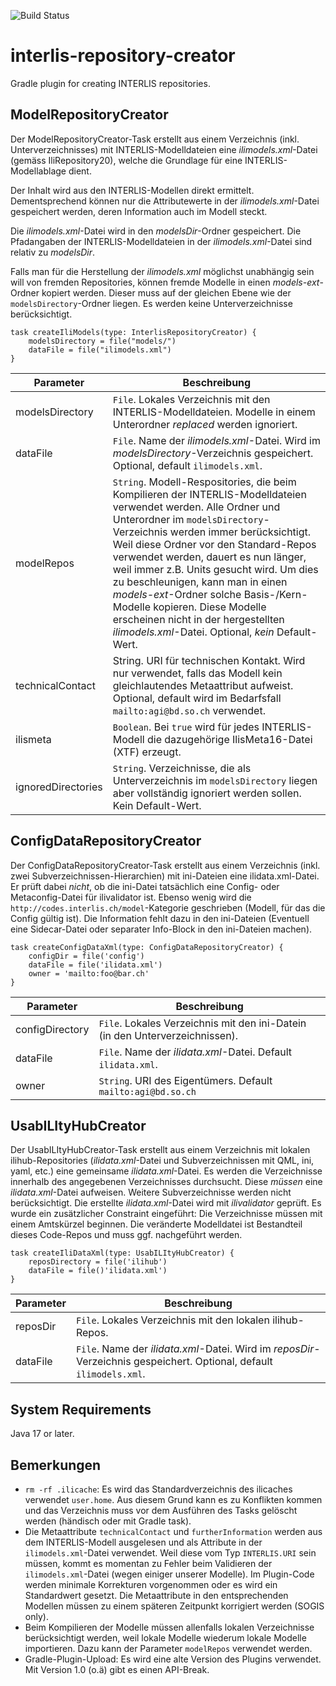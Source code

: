 ![Build Status](https://github.com/sogis/interlis-repository-creator/actions/workflows/main.yml/badge.svg)

# interlis-repository-creator
Gradle plugin for creating INTERLIS repositories.

## ModelRepositoryCreator
Der ModelRepositoryCreator-Task erstellt aus einem Verzeichnis (inkl. Unterverzeichnisses) mit INTERLIS-Modelldateien eine _ilimodels.xml_-Datei (gemäss IliRepository20), welche die Grundlage für eine INTERLIS-Modellablage dient.

Der Inhalt wird aus den INTERLIS-Modellen direkt ermittelt. Dementsprechend können nur die Attributewerte in der _ilimodels.xml_-Datei gespeichert werden, deren Information auch im Modell steckt. 

Die _ilimodels.xml_-Datei wird in den _modelsDir_-Ordner gespeichert. Die Pfadangaben der INTERLIS-Modelldateien in der _ilimodels.xml_-Datei sind relativ zu _modelsDir_.

Falls man für die Herstellung der _ilimodels.xml_ möglichst unabhängig sein will von fremden Repositories, können fremde Modelle in einen _models-ext_-Ordner kopiert werden. Dieser muss auf der gleichen Ebene wie der `modelsDirectory`-Ordner liegen. Es werden keine Unterverzeichnisse berücksichtigt.

```
task createIliModels(type: InterlisRepositoryCreator) {
    modelsDirectory = file("models/")
    dataFile = file("ilimodels.xml")
}
```

Parameter | Beschreibung
----------|-------------------
modelsDirectory | `File`. Lokales Verzeichnis mit den INTERLIS-Modelldateien. Modelle in einem Unterordner _replaced_ werden ignoriert.
dataFile  | `File`. Name der _ilimodels.xml_-Datei. Wird im _modelsDirectory_-Verzeichnis gespeichert. Optional, default `ilimodels.xml`.
modelRepos  | `String`. Modell-Respositories, die beim Kompilieren der INTERLIS-Modelldateien verwendet werden. Alle Ordner und Unterordner im `modelsDirectory`-Verzeichnis werden immer berücksichtigt. Weil diese Ordner vor den Standard-Repos verwendet werden, dauert es nun länger, weil immer z.B. Units gesucht wird. Um dies zu beschleunigen, kann man in einen _models-ext_-Ordner solche Basis-/Kern-Modelle kopieren. Diese Modelle erscheinen nicht in der hergestellten _ilimodels.xml_-Datei. Optional, _kein_ Default-Wert.
technicalContact | String. URI für technischen Kontakt. Wird nur verwendet, falls das Modell kein gleichlautendes Metaattribut aufweist. Optional, default wird im Bedarfsfall `mailto:agi@bd.so.ch` verwendet.
ilismeta | `Boolean`. Bei `true` wird für jedes INTERLIS-Modell die dazugehörige IlisMeta16-Datei (XTF) erzeugt.
ignoredDirectories | `String`. Verzeichnisse, die als Unterverzeichnis im `modelsDirectory` liegen aber vollständig ignoriert werden sollen. Kein Default-Wert.

## ConfigDataRepositoryCreator
Der ConfigDataRepositoryCreator-Task erstellt aus einem Verzeichnis (inkl. zwei Subverzeichnissen-Hierarchien) mit ini-Dateien eine ilidata.xml-Datei. Er prüft dabei _nicht_, ob die ini-Datei tatsächlich eine Config- oder Metaconfig-Datei für ilivalidator ist. Ebenso wenig wird die `http://codes.interlis.ch/model`-Kategorie geschrieben (Modell, für das die Config gültig ist). Die Information fehlt dazu in den ini-Dateien (Eventuell eine Sidecar-Datei oder separater Info-Block in den ini-Dateien machen).

```
task createConfigDataXml(type: ConfigDataRepositoryCreator) {
    configDir = file('config')
    dataFile = file('ilidata.xml')
    owner = 'mailto:foo@bar.ch'
}
```

Parameter | Beschreibung
----------|-------------------
configDirectory | `File`. Lokales Verzeichnis mit den ini-Datein (in den Unterverzeichnissen).
dataFile  | `File`. Name der _ilidata.xml_-Datei. Default `ilidata.xml`.
owner | `String`. URI des Eigentümers. Default `mailto:agi@bd.so.ch`

## UsabILItyHubCreator
Der UsabILItyHubCreator-Task erstellt aus einem Verzeichnis mit lokalen ilihub-Repositories (_ilidata.xml_-Datei und Subverzeichnissen mit QML, ini, yaml, etc.) eine gemeinsame _ilidata.xml_-Datei. Es werden die Verzeichnisse innerhalb des angegebenen Verzeichnisses durchsucht. Diese _müssen_ eine _ilidata.xml_-Datei aufweisen. Weitere Subverzeichnisse werden nicht berücksichtigt. Die erstellte _ilidata.xml_-Datei wird mit _ilivalidator_ geprüft. Es wurde ein zusätzlicher Constraint eingeführt: Die Verzeichnisse müssen mit einem Amtskürzel beginnen. Die veränderte Modelldatei ist Bestandteil dieses Code-Repos und muss ggf. nachgeführt werden.

```
task createIliDataXml(type: UsabILItyHubCreator) {
    reposDirectory = file('ilihub')
    dataFile = file()'ilidata.xml')
}
```

Parameter | Beschreibung
----------|-------------------
reposDir | `File`. Lokales Verzeichnis mit den lokalen ilihub-Repos.
dataFile  | `File`. Name der _ilidata.xml_-Datei. Wird im _reposDir_-Verzeichnis gespeichert. Optional, default `ilimodels.xml`.


## System Requirements
Java 17 or later.

## Bemerkungen

- `rm -rf .ilicache`: Es wird das Standardverzeichnis des ilicaches verwendet `user.home`. Aus diesem Grund kann es zu Konflikten kommen und das Verzeichnis muss vor dem Ausführen des Tasks gelöscht werden (händisch oder mit Gradle task).
- Die Metaattribute `technicalContact` und `furtherInformation` werden aus dem INTERLIS-Modell ausgelesen und als Attribute in der `ilimodels.xml`-Datei verwendet. Weil diese vom Typ `INTERLIS.URI` sein müssen, kommt es momentan zu Fehler beim Validieren der `ilimodels.xml`-Datei (wegen einiger unserer Modelle). Im Plugin-Code werden minimale Korrekturen vorgenommen oder es wird ein Standardwert gesetzt. Die Metaattribute in den entsprechenden Modellen müssen zu einem späteren Zeitpunkt korrigiert werden (SOGIS only).
- Beim Kompilieren der Modelle müssen allenfalls lokalen Verzeichnisse berücksichtigt werden, weil lokale Modelle wiederum lokale Modelle importieren. Dazu kann der Parameter `modelRepos` verwendet werden.
- Gradle-Plugin-Upload: Es wird eine alte Version des Plugins verwendet. Mit Version 1.0 (o.ä) gibt es einen API-Break.